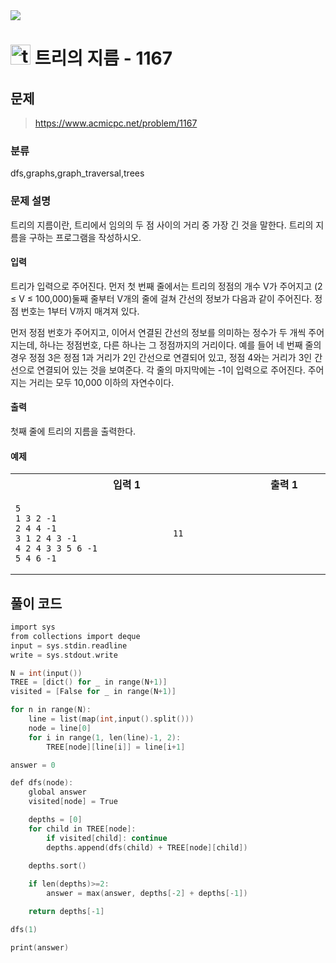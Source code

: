 <img src="https://j7b205.p.ssafy.io/assets/header/markdown_header.png" />

# <img src="https://static.solved.ac/tier_small/14.svg" alt="tier" height="32px" /> 트리의 지름 - 1167 

## 문제

> https://www.acmicpc.net/problem/1167

### 분류

dfs,graphs,graph_traversal,trees

### 문제 설명

트리의 지름이란, 트리에서 임의의 두 점 사이의 거리 중 가장 긴 것을 말한다. 트리의 지름을 구하는 프로그램을 작성하시오.



#### 입력

트리가 입력으로 주어진다. 먼저 첫 번째 줄에서는 트리의 정점의 개수 V가 주어지고 (2 ≤ V ≤ 100,000)둘째 줄부터 V개의 줄에 걸쳐 간선의 정보가 다음과 같이 주어진다. 정점 번호는 1부터 V까지 매겨져 있다.

먼저 정점 번호가 주어지고, 이어서 연결된 간선의 정보를 의미하는 정수가 두 개씩 주어지는데, 하나는 정점번호, 다른 하나는 그 정점까지의 거리이다. 예를 들어 네 번째 줄의 경우 정점 3은 정점 1과 거리가 2인 간선으로 연결되어 있고, 정점 4와는 거리가 3인 간선으로 연결되어 있는 것을 보여준다. 각 줄의 마지막에는 -1이 입력으로 주어진다. 주어지는 거리는 모두 10,000 이하의 자연수이다.



#### 출력

첫째 줄에 트리의 지름을 출력한다.



#### 예제

<table><tr><th><img width=120/>입력 1<img width=120/></th><th><img width=120/>출력 1<img width=120/></th></tr><tr><td>

```
5
1 3 2 -1
2 4 4 -1
3 1 2 4 3 -1
4 2 4 3 3 5 6 -1
5 4 6 -1
```
</td><td>

```
11
```
</td></tr></table>


####

## 풀이 코드

```c
import sys
from collections import deque
input = sys.stdin.readline
write = sys.stdout.write

N = int(input())
TREE = [dict() for _ in range(N+1)]
visited = [False for _ in range(N+1)]

for n in range(N):
    line = list(map(int,input().split()))
    node = line[0]
    for i in range(1, len(line)-1, 2):
        TREE[node][line[i]] = line[i+1]

answer = 0

def dfs(node):
    global answer
    visited[node] = True

    depths = [0]
    for child in TREE[node]:
        if visited[child]: continue
        depths.append(dfs(child) + TREE[node][child])
    
    depths.sort()

    if len(depths)>=2:
        answer = max(answer, depths[-2] + depths[-1])

    return depths[-1]

dfs(1)

print(answer)


```
